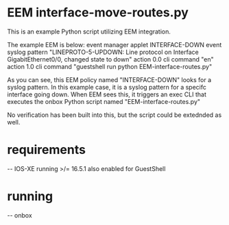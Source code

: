 # EEM interface-move-routes.py

This is an example Python script utilizing EEM integration. 

The example EEM is below:
event manager applet INTERFACE-DOWN
 event syslog pattern "LINEPROTO-5-UPDOWN: Line protocol on Interface GigabitEthernet0/0, changed state to down"
 action 0.0 cli command "en"
 action 1.0 cli command "guestshell run python EEM-interface-routes.py"

As you can see, this EEM policy named "INTERFACE-DOWN" looks for a syslog pattern. In this example case, it is a syslog pattern for a specifc interface going down. When EEM sees this, it triggers an exec CLI that executes the onbox Python script named "EEM-interface-routes.py"

No verification has been built into this, but the script could be extednded as well.

# requirements
-- IOS-XE running >/= 16.5.1 also enabled for GuestShell

# running
-- onbox